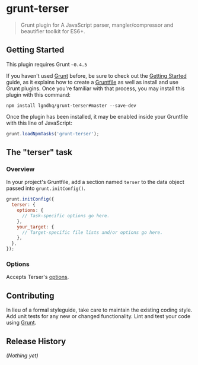# grunt-terser

> Grunt plugin for A JavaScript parser, mangler/compressor and beautifier toolkit for ES6+.

## Getting Started
This plugin requires Grunt `~0.4.5`

If you haven't used [Grunt](http://gruntjs.com/) before, be sure to check out the [Getting Started](http://gruntjs.com/getting-started) guide, as it explains how to create a [Gruntfile](http://gruntjs.com/sample-gruntfile) as well as install and use Grunt plugins. Once you're familiar with that process, you may install this plugin with this command:

```shell
npm install lgndhq/grunt-terser#master --save-dev
```

Once the plugin has been installed, it may be enabled inside your Gruntfile with this line of JavaScript:

```js
grunt.loadNpmTasks('grunt-terser');
```

## The "terser" task

### Overview
In your project's Gruntfile, add a section named `terser` to the data object passed into `grunt.initConfig()`.

```js
grunt.initConfig({
  terser: {
    options: {
      // Task-specific options go here.
    },
    your_target: {
      // Target-specific file lists and/or options go here.
    },
  },
});
```

### Options

Accepts Terser's [options](https://www.npmjs.com/package/terser#minify-options).

## Contributing
In lieu of a formal styleguide, take care to maintain the existing coding style. Add unit tests for any new or changed functionality. Lint and test your code using [Grunt](http://gruntjs.com/).

## Release History
_(Nothing yet)_
